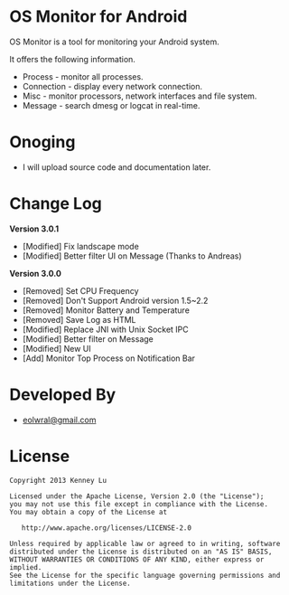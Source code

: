 OS Monitor for Android 
=======

OS Monitor is a tool for monitoring your Android system.

It offers the following information.

- Process - monitor all processes.
- Connection - display every network connection.
- Misc - monitor processors, network interfaces and file system.
- Message - search dmesg or logcat in real-time. 

Onoging
======== 

- I will upload source code and documentation later.


Change Log
======== 

**Version 3.0.1**

- [Modified] Fix landscape mode
- [Modified] Better filter UI on Message (Thanks to Andreas)


**Version 3.0.0**

- [Removed] Set CPU Frequency
- [Removed] Don't Support Android version 1.5~2.2
- [Removed] Monitor Battery and Temperature 
- [Removed] Save Log as HTML
- [Modified] Replace JNI with Unix Socket IPC
- [Modified] Better filter on Message
- [Modified] New UI 
- [Add] Monitor Top Process on Notification Bar


Developed By
=======

* eolwral@gmail.com


License
=======

    Copyright 2013 Kenney Lu

    Licensed under the Apache License, Version 2.0 (the "License");
    you may not use this file except in compliance with the License.
    You may obtain a copy of the License at

       http://www.apache.org/licenses/LICENSE-2.0

    Unless required by applicable law or agreed to in writing, software
    distributed under the License is distributed on an "AS IS" BASIS,
    WITHOUT WARRANTIES OR CONDITIONS OF ANY KIND, either express or implied.
    See the License for the specific language governing permissions and
    limitations under the License.
